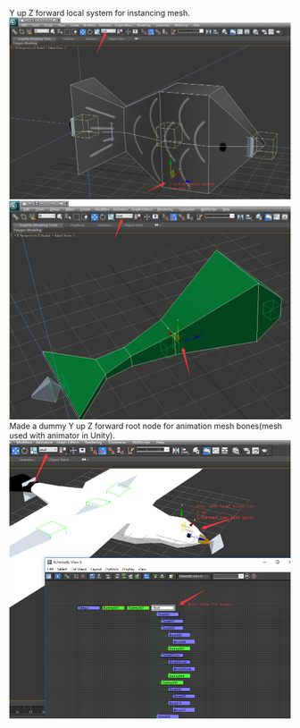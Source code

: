 Y up Z forward local system for instancing mesh.  
![Fish](https://github.com/HuaMuLanChina/BoidsDevKit/blob/master/3DMaxFiles/fish.png)
![Whale](https://github.com/HuaMuLanChina/BoidsDevKit/blob/master/3DMaxFiles/whale.png)
Made a dummy Y up Z forward root node for animation mesh bones(mesh used with animator in Unity).  
![Seagull](https://github.com/HuaMuLanChina/BoidsDevKit/blob/master/3DMaxFiles/seagull.png)